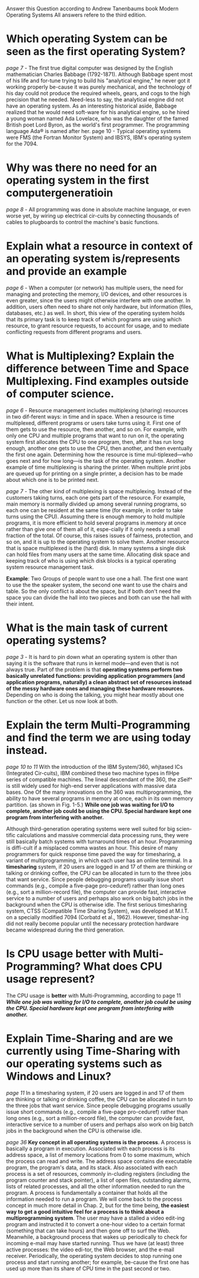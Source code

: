 Answer this Question according to Andrew Tanenbaums book Modern Operating Systems
All answers refere to the third edition. 
# Which operating System can be seen as the first operating System?
*page 7* - The  first  true  digital  computer  was  designed  by  the  English  mathematician  Charles  Babbage  (1792-1871).   Although  Babbage  spent most  of his  life  and  for-tune  trying  to  build his  "analytical  engine,"  he  never got  it  working  properly  be-cause  it  was  purely  mechanical,  and  the  technology  of his  day  could  not  produce  the  required  wheels,  gears,  and  cogs  to  the  high precision  that  he  needed.  Need-less to say, the analytical engine  did not have an operating  system.  As  an  interesting  historical  aside,  Babbage  realized  that  he  would  need  soft-ware  for his analytical  engine,  so he hired  a young  woman  named  Ada Lovelace, who  was  the  daughter  of  the  famed  British  poet  Lord Byron,  as  the  world's  first  programmer.  The  programming  language Ada® is  named  after her.
page 10 - Typical  operating systems were FMS (the Fortran Monitor System)  and IBSYS,  IBM's operating  system for the 7094. 

# Why was there no need for an operating system in the first computergeneratioin
*page 8* -  All programming was done in absolute machine language, or even worse yet, by wiring up electrical cir-cuits  by  connecting  thousands  of  cables  to  plugboards  to  control  the  machine's  basic  functions.

# Explain what a resource in context of an operating system is/represents and provide an example
*page 6* - When  a computer  (or network)  has multiple users,  the  need  for  managing  and  protecting  the  memory,  I/O  devices,  and  other resources  is even  greater,  since  the  users  might  otherwise  interfere  with  one  another.   In  addition,  users  often  need  to  share  not  only  hardware,  but  information  (files,  databases,  etc.)  as  well.   In short, this  view  of  the  operating  system  holds  that  its  primary  task  is  to  keep  track  of  which  programs  are  using  which  resource,  to  grant  resource  requests,  to  account  for usage,  and to  mediate  conflicting  requests  from different  programs and  users.  
# What  is  Multiplexing?  Explain  the  difference  between  Time  and  Space  Multiplexing. Find examples outside of computer science. 

*page 6* - Resource  management  includes  multiplexing  (sharing)  resources  in  two  dif-ferent  ways:  in time  and  in  space.  When a resource  is  time  multiplexed,  different  programs  or users  take  turns  using  it.  First  one  of them  gets  to  use  the  resource,  then  another,  and so  on.  For example,  with only one CPU  and  multiple programs that want to run on  it,  the operating system first allocates  the CPU to one program, then,  after  it has  run  long enough,  another one  gets  to  use  the  CPU,  then  another,  and  then eventually  the first  one  again. Determining how the resource is time  mul-tiplexed—who  goes  next  and  for  how  long—is  the  task  of  the  operating  system.  Another example  of time  multiplexing is  sharing  the  printer.   When  multiple print jobs  are  queued  up  for  printing  on  a  single  printer,  a  decision  has  to  be  made  about which  one is to be printed next.

*page 7* - The  other kind  of multiplexing  is space  multiplexing.  Instead  of the customers taking  turns,  each  one  gets  part  of the  resource.   For  example,  main  memory  is  normally divided up among several running programs,  so each one  can be resident at  the  same  time  (for  example,  in  order  to  take  turns  using  the CPU).   Assuming   there  is  enough  memory  to  hold  multiple  programs,  it  is  more  efficient  to  hold  several  programs  in.memory  at  once  rather  than  give  one  of them  all  of it,  espe-cially  if it  only  needs  a  small  fraction  of the total.   Of course,  this  raises  issues  of  fairness,  protection,  and  so on,  and it is  up  to  the  operating  system  to solve  them.  Another  resource  that  is  space  multiplexed  is  the (hard) disk.   In many  systems  a  single  disk  can  hold  files  from  many  users  at the same  time.  Allocating  disk space and  keeping  track  of who  is  using  which  disk  blocks  is  a  typical  operating  system  resource  management  task. 

**Example**: Two Groups of people want to use one a hall. The first one want to use the the speaker system, the second one want to use the chairs and table. So the only conflict is about the space, but if both don't need the space you can divide the hall into two pieces and both can use the hall with their intent. 

# What is the main task of current operating systems?
*page 3* - It  is  hard  to pin  down  what  an  operating  system  is  other  than  saying  it  is  the  software  that  runs  in  kernel  mode—and  even  that  is  not  always  true.  Part  of  the  problem  is  that **operating  systems  perform  two  basically  unrelated  functions:  providing  application  programmers  (and  application  programs,  naturally)  a  clean  abstract  set  of resources  instead  of the  messy  hardware  ones  and  managing  these hardware  resources.**  Depending  on  who  is  doing  the  talking,  you  might  hear  mostly about one function or the other.  Let us now look at both. 

# Explain the term Multi-Programming and find the term we are using today instead.
*page 10 to 11* With  the introduction of the  IBM  System/360, whjtased ICs  (Integrated  Cir-cuits),  IBM  combined  these  two  machine  types  in  flHpe   series  of compatible machines.  The  lineal  descendant  of  the  360,  the  zSeif^  is  still  widely used  for  high-end server applications   with   massive   data   bases. One Of   the   many innovations  on  the  360 was  multiprogramming,  the  ability  to have  several  programs in memory at once, each in its own  memory partition. (as shown  in Fig.  1-5.) **While  one job  was  waiting  for  I/O  to  complete,  another job  could  be  using  the  CPU.  Special hardware kept one program from interfering  with  another.** 

Although  third-generation  operating  systems  were  well  suited  for  big  scien-tific  calculations  and  massive  commercial  data  processing  runs,  they  were  still  basically  batch  systems  with  turnaround  times  of an  hour.   Programming  is  diffi-cult if a misplaced  comma  wastes  an  hour.   This  desire  of many  programmers  for  quick  response  time  paved  the  way  for  timesharing,  a  variant  of multiprogramming,  in  which  each  user has  an  online  terminal.   In  a  **timesharing**  system,  if 20 users  are  logged  in  and  17  of them  are  thinking  or talking  or  drinking  coffee,  the  CPU  can  be  allocated  in  turn  to  the  three jobs  that  want  service.  Since  people  debugging programs  usually  issue  short  commands  (e.g.,  compile  a five-page pro-ceduref)  rather  than  long  ones  (e.g.,  sort  a million-record  file),  the  computer  can  provide fast,  interactive  service to a number of users and perhaps also work on big batch jobs  in  the  background  when  the  CPU  is  otherwise  idle.  The  first  serious  timesharing  system,  CTSS  (Compatible  Time Sharing System),  was  developed  at M.I.T.  on a specially  modified 7094 (Corbatd et al.,  1962).  However,  timeshar-ing did  not really  become popular until  the  necessary  protection  hardware became widespread during the third generation.

# Is CPU usage better with Multi-Programming? What does CPU usage represent?
The CPU usage is **better** with Multi-Programming, according to page 11 ***While  one job  was  waiting  for  I/O  to  complete,  another job  could  be  using  the  CPU.  Special hardware kept one program from interfering  with  another.***

# Explain Time-Sharing and are we currently using Time-Sharing with our operating systems such as Windows and Linux?
 *page 11* In  a  timesharing  system,  if 20 users  are  logged  in  and  17  of them  are  thinking  or talking  or  drinking  coffee,  the  CPU  can  be  allocated  in  turn  to  the  three jobs  that  want  service.  Since  people  debugging programs  usually  issue  short  commands  (e.g.,  compile  a five-page pro-ceduref)  rather  than  long  ones  (e.g.,  sort  a million-record  file),  the  computer  can  provide fast,  interactive  service to a number of users and perhaps also work on big batch jobs  in  the  background  when  the  CPU  is  otherwise  idle. 

*page 36*   **Key  concept  in  all  operating  systems  is  the process**.  A  process  is  basically  a  program  in  execution.  Associated  with  each process  is  its  address  space,  a  list  of  memory  locations  from  0  to  some  maximum,  which  the  process  can  read  and  write. The address space contains  die executable program, the program's data, and its  stack.  Also  associated  with  each  process  is  a  set  of resources,  commonly  in-cluding registers  (including  the  program  counter  and  stack  pointer),  a  list  of open files,  outstanding  alarms,  lists  of  related  processes,  and  all  the  other  information  needed  to  run  the  program.   A  process  is  fundamentally  a  container  that  holds  all  the  information  needed  to  run  a program. We will come back to the process concept in much more detail  in Chap.  2, but for the  time  being,  **the  easiest  way  to  get  a  good  intuitive  feel  for  a  process  is  to  think about a multiprogramming system**. The user may have a stalled  a  video edit-ing  program  and  instructed  it  to  convert  a  one-hour  video  to  a  certain  format  (something  that  can  take  hours)  and  then  gone  off to  surf  the Web.  Meanwhile,  a  background  process  that  wakes  up  periodically  to  check  for incoming  e-mail  may  have started running. Thus  we have  (at least)  three active processes:  the video edi-tor,  the Web  browser,  and  the  e-mail  receiver.  Periodically,  the  operating  system  decides  to  stop  running  one  process  and  start  running  another;  for  example,  be-cause the first one  has  used  up  more  than  its share of CPU  time  in  the past second or two.